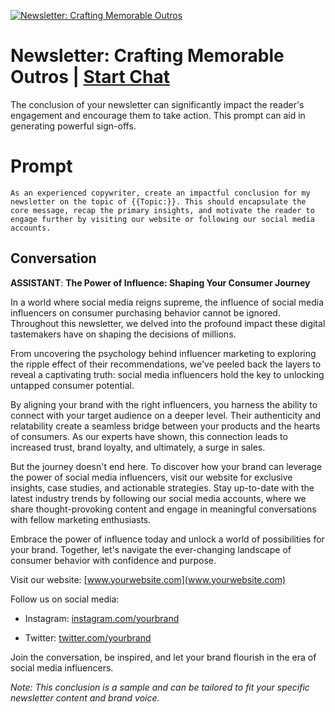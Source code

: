 
[![Newsletter: Crafting Memorable Outros](https://flow-prompt-covers.s3.us-west-1.amazonaws.com/icon/abstract/abs_6.png)](https://gptcall.net/chat.html?data=%7B%22contact%22%3A%7B%22id%22%3A%2290nTIkr3HTw5lD-aiJFx1%22%2C%22flow%22%3Atrue%7D%7D)
# Newsletter: Crafting Memorable Outros | [Start Chat](https://gptcall.net/chat.html?data=%7B%22contact%22%3A%7B%22id%22%3A%2290nTIkr3HTw5lD-aiJFx1%22%2C%22flow%22%3Atrue%7D%7D)
The conclusion of your newsletter can significantly impact the reader's engagement and encourage them to take action. This prompt can aid in generating powerful sign-offs. 



# Prompt

```
As an experienced copywriter, create an impactful conclusion for my newsletter on the topic of {{Topic:}}. This should encapsulate the core message, recap the primary insights, and motivate the reader to engage further by visiting our website or following our social media accounts.
```

## Conversation

**ASSISTANT**: **The Power of Influence: Shaping Your Consumer Journey**



In a world where social media reigns supreme, the influence of social media influencers on consumer purchasing behavior cannot be ignored. Throughout this newsletter, we delved into the profound impact these digital tastemakers have on shaping the decisions of millions.



From uncovering the psychology behind influencer marketing to exploring the ripple effect of their recommendations, we've peeled back the layers to reveal a captivating truth: social media influencers hold the key to unlocking untapped consumer potential.



By aligning your brand with the right influencers, you harness the ability to connect with your target audience on a deeper level. Their authenticity and relatability create a seamless bridge between your products and the hearts of consumers. As our experts have shown, this connection leads to increased trust, brand loyalty, and ultimately, a surge in sales.



But the journey doesn't end here. To discover how your brand can leverage the power of social media influencers, visit our website for exclusive insights, case studies, and actionable strategies. Stay up-to-date with the latest industry trends by following our social media accounts, where we share thought-provoking content and engage in meaningful conversations with fellow marketing enthusiasts.



Embrace the power of influence today and unlock a world of possibilities for your brand. Together, let's navigate the ever-changing landscape of consumer behavior with confidence and purpose.



Visit our website: [www.yourwebsite.com](www.yourwebsite.com)



Follow us on social media: 

- Instagram: [instagram.com/yourbrand](instagram.com/yourbrand)

- Twitter: [twitter.com/yourbrand](twitter.com/yourbrand)



Join the conversation, be inspired, and let your brand flourish in the era of social media influencers.



*Note: This conclusion is a sample and can be tailored to fit your specific newsletter content and brand voice.*


